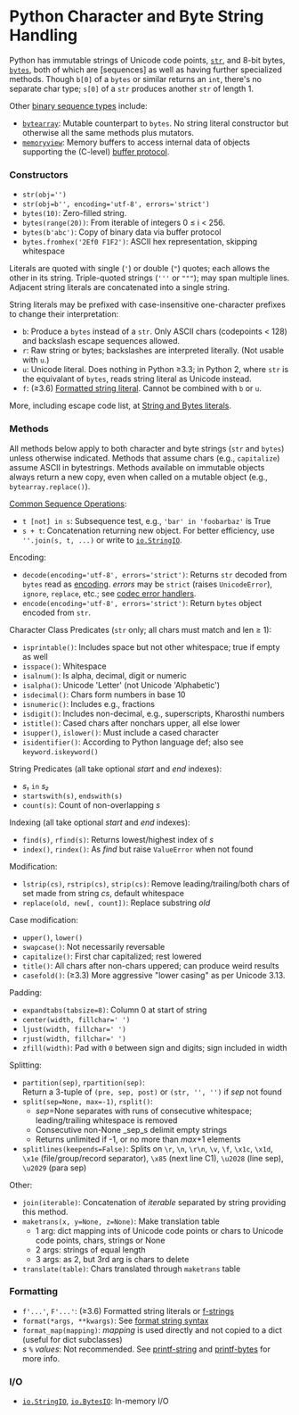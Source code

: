 Python Character and Byte String Handling
=========================================

Python has immutable strings of Unicode code points, [`str`], and
8-bit bytes, [`bytes`], both of which are [sequences] as well as
having further specialized methods. Though `b[0]` of a `bytes` or
similar returns an `int`, there's no separate char type; `s[0]` of a
`str` produces another `str` of length 1.

Other [binary sequence types][binseq] include:
* [`bytearray`]: Mutable counterpart to `bytes`. No string literal
  constructor but otherwise all the same methods plus mutators.
* [`memoryview`]: Memory buffers to access internal data of objects
  supporting the (C-level) [buffer protocol].

### Constructors

* `str(obj='')`
* `str(obj=b'', encoding='utf-8', errors='strict')`
* `bytes(10)`: Zero-filled string.
* `bytes(range(20))`: From iterable of integers 0 ≤ i < 256.
* `bytes(b'abc')`: Copy of binary data via buffer protocol
* `bytes.fromhex('2Ef0 F1F2')`: ASCII hex representation, skipping whitespace

Literals are quoted with single (`'`) or double (`"`) quotes; each
allows the other in its string. Triple-quoted strings (`'''` or
`"""`); may span multiple lines. Adjacent string literals are
concatenated into a single string.

String literals may be prefixed with case-insensitive one-character
prefixes to change their interpretation:
- `b`: Produce a `bytes` instead of a `str`. Only ASCII chars
  (codepoints < 128) and backslash escape sequences allowed.
- `r`: Raw string or bytes; backslashes are interpreted literally.
  (Not usable with `u`.)
- `u`: Unicode literal. Does nothing in Python ≥3.3; in Python 2,
  where `str` is the equivalant of `bytes`, reads string literal as
  Unicode instead.
- `f`: (≥3.6) [Formatted string literal][f-strings]. Cannot be
  combined with `b` or `u`.

More, including escape code list, at [String and Bytes literals].

### Methods

All methods below apply to both character and byte strings (`str` and
`bytes`) unless otherwise indicated. Methods that assume chars (e.g.,
`capitalize`) assume ASCII in bytestrings. Methods available on
immutable objects always return a new copy, even when called on a
mutable object (e.g., `bytearray.replace()`).

[Common Sequence Operations](sequence.md):
* `t [not] in s`: Subsequence test, e.g., `'bar' in 'foobarbaz'` is True
* `s + t`: Concatenation returning new object. For better efficiency,
  use `''.join(s, t, ...)` or write to [`io.StringIO`].

Encoding:
* `decode(encoding='utf-8', errors='strict')`: Returns `str` decoded
  from `bytes` read as [encoding]. _errors_ may be `strict` (raises
  `UnicodeError`), `ignore`, `replace`, etc.; see [codec error handlers].
* `encode(encoding='utf-8', errors='strict')`: Return `bytes` object
  encoded from `str`.

Character Class Predicates (`str` only; all chars must match and len ≥ 1):
* `isprintable()`: Includes space but not other whitespace;
   true if empty as well
* `isspace()`: Whitespace
* `isalnum()`: Is alpha, decimal, digit or numeric
* `isalpha()`: Unicode 'Letter' (not Unicode 'Alphabetic')
* `isdecimal()`: Chars form numbers in base 10
* `isnumeric()`: Includes e.g., fractions
* `isdigit()`: Includes non-decimal, e.g., superscripts, Kharosthi numbers
* `istitle()`: Cased chars after nonchars upper, all else lower
* `isupper()`, `islower()`: Must include a cased character
* `isidentifier()`: According to Python language def; also see
  `keyword.iskeyword()`

String Predicates (all take optional _start_ and _end_ indexes):
* _s₁_ `in` _s₂_
* `startswith(s)`, `endswith(s)`
* `count(s)`: Count of non-overlapping _s_

Indexing (all take optional _start_ and _end_ indexes):
* `find(s)`, `rfind(s)`: Returns lowest/highest index of _s_
* `index()`, `rindex()`: As _find_ but raise `ValueError` when not found

Modification:
* `lstrip(cs)`, `rstrip(cs)`, `strip(cs)`: Remove leading/trailing/both
  chars of set made from string _cs_, default whitespace
* `replace(old, new[, count])`: Replace substring _old_

Case modification:
* `upper()`, `lower()`
* `swapcase()`: Not necessarily reversable
* `capitalize()`: First char capitalized; rest lowered
* `title()`: All chars after non-chars uppered; can produce weird results
* `casefold()`: (≥3.3) More aggressive "lower casing" as per Unicode 3.13.

Padding:
* `expandtabs(tabsize=8)`: Column 0 at start of string
* `center(width, fillchar=' ')`
* `ljust(width, fillchar=' ')`
* `rjust(width, fillchar=' ')`
* `zfill(width)`: Pad with `0` between sign and digits; sign included in width

Splitting:
* `partition(sep)`, `rpartition(sep)`:  
   Return a 3-tuple of `(pre, sep, post)` or `(str, '', '')` if _sep_ not found
* `split(sep=None, max=-1)`, `rsplit()`:
  - _sep_=None separates with runs of consecutive whitespace;
    leading/trailing whitespace is removed
  - Consecutive non-None _sep_s delimit empty strings
  - Returns unlimited if -1, or no more than _max_+1 elements
* `splitlines(keepends=False)`: Splits on `\r`, `\n`, `\r\n`,
   `\v`, `\f`, `\x1c`, `\x1d`, `\x1e` (file/group/record separator),
   `\x85` (next line C1), `\u2028` (line sep), `\u2029` (para sep)


Other:
* `join(iterable)`: Concatenation of _iterable_
  separated by string providing this method.
* `maketrans(x, y=None, z=None)`: Make translation table
  - 1 arg: dict mapping ints of Unicode code points or chars to
    Unicode code points, chars, strings or None
  - 2 args: strings of equal length
  - 3 args: as 2, but 3rd arg is chars to delete
* `translate(table)`: Chars translated through `maketrans` table

### Formatting

* `f'...'`, `F'...'`: (≥3.6) Formatted string literals or [f-strings]
* `format(*args, **kwargs)`: See [format string syntax]
* `format_map(mapping)`: _mapping_ is used directly and not copied to
  a dict (useful for dict subclasses)
* _s_ `%` _values_: Not recommended. See [printf-string] and
  [printf-bytes] for more info.

### I/O

* [`io.StringIO`], [`io.BytesIO`]: In-memory I/O



[String and Bytes literals]: https://docs.python.org/3/reference/lexical_analysis.html#strings
[`bytearray`]: https://docs.python.org/3/library/stdtypes.html#bytearray-objects
[`bytes`]: https://docs.python.org/3/library/stdtypes.html#bytes
[`io.BytesIO`]: https://docs.python.org/3/library/io.html#io.BytesIO
[`io.StringIO`]: https://docs.python.org/3/library/io.html#io.StringIO
[`memoryview`]: https://docs.python.org/3/library/stdtypes.html#memoryview
[`str`]: https://docs.python.org/3/library/stdtypes.html#text-sequence-type-str
[binseq]: https://docs.python.org/3/library/stdtypes.html#binaryseq
[buffer protocol]: https://docs.python.org/3/c-api/buffer.html
[codec error handlers]: https://docs.python.org/3/library/codecs.html#error-handlers
[encoding]: https://docs.python.org/3/library/codecs.html#standard-encodings
[f-strings]: https://docs.python.org/3/reference/lexical_analysis.html#f-strings
[format string syntax]: https://docs.python.org/3/library/string.html#formatstrings
[printf-string]: https://docs.python.org/3/library/stdtypes.html#printf-style-string-formatting
[printf-bytes]: https://docs.python.org/3/library/stdtypes.html#printf-style-bytes-formatting
